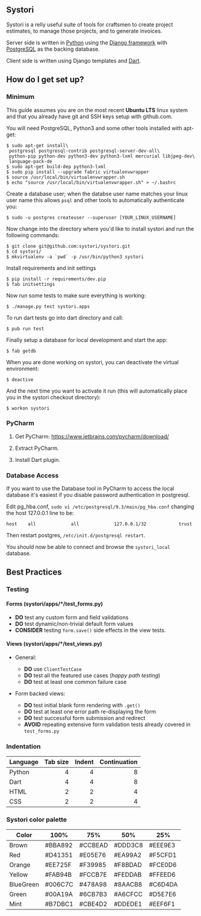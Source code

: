 ## Systori

Systori is a relly useful suite of tools for craftsmen to create project estimates, to manage those projects, and to generate invoices.

Server side is written in [Python](https://www.python.org/) using the [Django framework](https://www.djangoproject.com/) with [PostgreSQL](http://www.postgresql.org/) as the backing database.

Client side is written using Django templates and [Dart](https://www.dartlang.org/).

## How do I get set up?

### Minimum

This guide assumes you are on the most recent **Ubuntu LTS** linux system and that you already have git and SSH keys setup with github.com.

You will need PostgreSQL, Python3 and some other tools installed with apt-get:

```
$ sudo apt-get install\
 postgresql postgresql-contrib postgresql-server-dev-all\
 python-pip python-dev python3-dev python3-lxml mercurial libjpeg-dev\
 language-pack-de
$ sudo apt-get build-dep python3-lxml
$ sudo pip install --upgrade fabric virtualenvwrapper
$ source /usr/local/bin/virtualenvwrapper.sh
$ echo "source /usr/local/bin/virtualenvwrapper.sh" > ~/.bashrc
```

Create a database user; when the databse user name matches your linux user name this allows `psql` and other tools to automatically authenticate you:

```
$ sudo -u postgres createuser --superuser [YOUR_LINUX_USERNAME]
```

Now change into the directory where you'd like to install systori and run the following commands:

```
$ git clone git@github.com:systori/systori.git
$ cd systori/
$ mkvirtualenv -a `pwd` -p /usr/bin/python3 systori
```

Install requirements and init settings

```
$ pip install -r requirements/dev.pip
$ fab initsettings
```

Now run some tests to make sure everything is working:

```
$ ./manage.py test systori.apps
```

To run dart tests go into dart directory and call:

```
$ pub run test
```

Finally setup a database for local development and start the app:

```
$ fab getdb
```

When you are done working on systori, you can deactivate the virtual environment:

```
$ deactive
```

And the next time you want to activate it run (this will automatically place you in the systori checkout directory):

```
$ workon systori
```

### PyCharm

1. Get PyCharm: https://www.jetbrains.com/pycharm/download/

2. Extract PyCharm.

3. Install Dart plugin.

### Database Access

If you want to use the Database tool in PyCharm to access the local database it's easiest if you disable password authentication in postgresql.

Edit pg_hba.conf, `sudo vi /etc/postgresql/9.3/main/pg_hba.conf` changing the host 127.0.0.1 line to be:

    host    all             all             127.0.0.1/32            trust

Then restart postgres, `/etc/init.d/postgresql restart`.

You should now be able to connect and browse the `systori_local` database.

## Best Practices

### Testing

#### Forms (systori/apps/*/test_forms.py)

- **DO** test any custom form and field validations
- **DO** test dynamic/non-trivial default form values
- **CONSIDER** testing `form.save()` side effects in the view tests.

#### Views (systori/apps/*/test_views.py)

- General:

    - **DO** use `ClientTestCase`
    - **DO** test all the featured use cases (*happy path testing*)
    - **DO** test at least one common failure case

- Form backed views:

    - **DO** test initial blank form rendering with `.get()`
    - **DO** test at least one error path re-displaying the form
    - **DO** test successful form submission and redirect
    - **AVOID** repeating extensive form validation tests already covered in `test_forms.py`

### Indentation

| Language | Tab size | Indent | Continuation
|----------|---------:|-------:|------------:
| Python   |        4 |      4 | 8
| Dart     |        4 |      4 | 8
| HTML     |        2 |      2 | 4
| CSS      |        2 |      2 | 4

### Systori color palette ###

|Color      | 100%    | 75%     | 50%     | 25%    |
|-----------|---------|---------|---------|--------|
|Brown      | #BBA892 | #CCBEAD | #DDD3C8 | #EEE9E3|
|Red        | #D41351 | #E05E76 | #EA99A2 | #F5CFD1|
|Orange     | #EE725F | #F39985 | #F8BDAD | #FCE0D6|
|Yellow     | #FAB94B | #FCCB7E | #FEDDAB | #FFEED6|
|BlueGreen  | #006C7C | #478A98 | #8AACB8 | #C6D4DA|
|Green      | #00A19A | #6CB7B3 | #A6CFCC | #D5E7E6|
|Mint       | #B7DBC1 | #CBE4D2 | #DDEDE1 | #EEF6F1|
